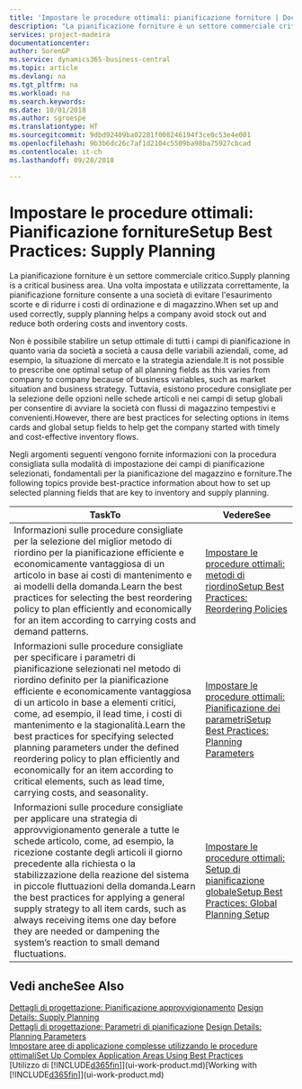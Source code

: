 ```yaml
---
title: 'Impostare le procedure ottimali: pianificazione forniture | Documenti Microsoft'
description: "La pianificazione forniture è un settore commerciale critico. Una volta impostata e utilizzata correttamente, la pianificazione forniture consente a una società di evitare l'esaurimento scorte e di ridurre i costi di ordinazione e di magazzino."
services: project-madeira
documentationcenter: 
author: SorenGP
ms.service: dynamics365-business-central
ms.topic: article
ms.devlang: na
ms.tgt_pltfrm: na
ms.workload: na
ms.search.keywords: 
ms.date: 10/01/2018
ms.author: sgroespe
ms.translationtype: HT
ms.sourcegitcommit: 9dbd92409ba02281f008246194f3ce0c53e4e001
ms.openlocfilehash: 9b3b6dc26c7af1d2104c5509ba98ba75927cbcad
ms.contentlocale: it-ch
ms.lasthandoff: 09/28/2018

---
```

# <a name="setup-best-practices-supply-planning"></a><span data-ttu-id="8e988-104">Impostare le procedure ottimali: Pianificazione forniture</span><span class="sxs-lookup"><span data-stu-id="8e988-104">Setup Best Practices: Supply Planning</span></span>
<span data-ttu-id="8e988-105">La pianificazione forniture è un settore commerciale critico.</span><span class="sxs-lookup"><span data-stu-id="8e988-105">Supply planning is a critical business area.</span></span> <span data-ttu-id="8e988-106">Una volta impostata e utilizzata correttamente, la pianificazione forniture consente a una società di evitare l'esaurimento scorte e di ridurre i costi di ordinazione e di magazzino.</span><span class="sxs-lookup"><span data-stu-id="8e988-106">When set up and used correctly, supply planning helps a company avoid stock out and reduce both ordering costs and inventory costs.</span></span>  

 <span data-ttu-id="8e988-107">Non è possibile stabilire un setup ottimale di tutti i campi di pianificazione in quanto varia da società a società a causa delle variabili aziendali, come, ad esempio, la situazione di mercato e la strategia aziendale.</span><span class="sxs-lookup"><span data-stu-id="8e988-107">It is not possible to prescribe one optimal setup of all planning fields as this varies from company to company because of business variables, such as market situation and business strategy.</span></span> <span data-ttu-id="8e988-108">Tuttavia, esistono procedure consigliate per la selezione delle opzioni nelle schede articoli e nei campi di setup globali per consentire di avviare la società con flussi di magazzino tempestivi e convenienti.</span><span class="sxs-lookup"><span data-stu-id="8e988-108">However, there are best practices for selecting options in items cards and global setup fields to help get the company started with timely and cost-effective inventory flows.</span></span>  

 <span data-ttu-id="8e988-109">Negli argomenti seguenti vengono fornite informazioni con la procedura consigliata sulla modalità di impostazione dei campi di pianificazione selezionati, fondamentali per la pianificazione del magazzino e forniture.</span><span class="sxs-lookup"><span data-stu-id="8e988-109">The following topics provide best-practice information about how to set up selected planning fields that are key to inventory and supply planning.</span></span>  

|<span data-ttu-id="8e988-110">**Task**</span><span class="sxs-lookup"><span data-stu-id="8e988-110">**To**</span></span>|<span data-ttu-id="8e988-111">**Vedere**</span><span class="sxs-lookup"><span data-stu-id="8e988-111">**See**</span></span>|  
|------------|-------------|  
|<span data-ttu-id="8e988-112">Informazioni sulle procedure consigliate per la selezione del miglior metodo di riordino per la pianificazione efficiente e economicamente vantaggiosa di un articolo in base ai costi di mantenimento e ai modelli della domanda.</span><span class="sxs-lookup"><span data-stu-id="8e988-112">Learn the best practices for selecting the best reordering policy to plan efficiently and economically for an item according to carrying costs and demand patterns.</span></span>|[<span data-ttu-id="8e988-113">Impostare le procedure ottimali: metodi di riordino</span><span class="sxs-lookup"><span data-stu-id="8e988-113">Setup Best Practices: Reordering Policies</span></span>](setup-best-practices-reordering-policies.md)|  
|<span data-ttu-id="8e988-114">Informazioni sulle procedure consigliate per specificare i parametri di pianificazione selezionati nel metodo di riordino definito per la pianificazione efficiente e economicamente vantaggiosa di un articolo in base a elementi critici, come, ad esempio, il lead time, i costi di mantenimento e la stagionalità.</span><span class="sxs-lookup"><span data-stu-id="8e988-114">Learn the best practices for specifying selected planning parameters under the defined reordering policy to plan efficiently and economically for an item according to critical elements, such as lead time, carrying costs, and seasonality.</span></span>|[<span data-ttu-id="8e988-115">Impostare le procedure ottimali: Pianificazione dei parametri</span><span class="sxs-lookup"><span data-stu-id="8e988-115">Setup Best Practices: Planning Parameters</span></span>](setup-best-practices-planning-parameters.md)|  
|<span data-ttu-id="8e988-116">Informazioni sulle procedure consigliate per applicare una strategia di approvvigionamento generale a tutte le schede articolo, come, ad esempio, la ricezione costante degli articoli il giorno precedente alla richiesta o la stabilizzazione della reazione del sistema in piccole fluttuazioni della domanda.</span><span class="sxs-lookup"><span data-stu-id="8e988-116">Learn the best practices for applying a general supply strategy to all item cards, such as always receiving items one day before they are needed or dampening the system’s reaction to small demand fluctuations.</span></span>|[<span data-ttu-id="8e988-117">Impostare le procedure ottimali: Setup di pianificazione globale</span><span class="sxs-lookup"><span data-stu-id="8e988-117">Setup Best Practices: Global Planning Setup</span></span>](setup-best-practices-global-planning-setup.md)|  

## <a name="see-also"></a><span data-ttu-id="8e988-118">Vedi anche</span><span class="sxs-lookup"><span data-stu-id="8e988-118">See Also</span></span>  
 <span data-ttu-id="8e988-119">[Dettagli di progettazione: Pianificazione approvvigionamento](design-details-supply-planning.md) </span><span class="sxs-lookup"><span data-stu-id="8e988-119">[Design Details: Supply Planning](design-details-supply-planning.md) </span></span>  
 <span data-ttu-id="8e988-120">[Dettagli di progettazione: Parametri di pianificazione](design-details-planning-parameters.md) </span><span class="sxs-lookup"><span data-stu-id="8e988-120">[Design Details: Planning Parameters](design-details-planning-parameters.md) </span></span>  
 [<span data-ttu-id="8e988-121">Impostare aree di applicazione complesse utilizzando le procedure ottimali</span><span class="sxs-lookup"><span data-stu-id="8e988-121">Set Up Complex Application Areas Using Best Practices</span></span>](set-up-complex-application-areas-using-best-practices.md)  
 <span data-ttu-id="8e988-122">[Utilizzo di [!INCLUDE[d365fin](includes/d365fin_md.md)]](ui-work-product.md)</span><span class="sxs-lookup"><span data-stu-id="8e988-122">[Working with [!INCLUDE[d365fin](includes/d365fin_md.md)]](ui-work-product.md)</span></span>

